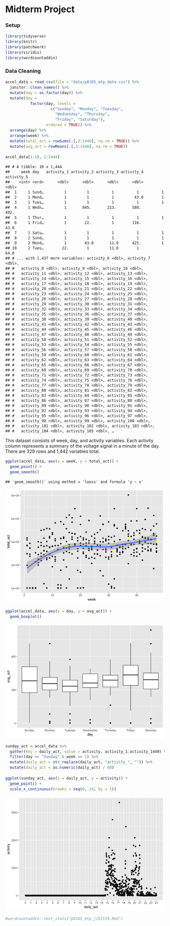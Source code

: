 Midterm Project
================

### Setup

``` r
library(tidyverse)
library(knitr)
library(patchwork)
library(viridis)
library(wordcountaddin)
```

### Data Cleaning

``` r
accel_data = read_csv(file = "data/p8105_mtp_data.csv") %>% 
  janitor::clean_names() %>% 
  mutate(day = as.factor(day)) %>% 
  mutate(day = 
           factor(day, levels = 
                    c("Sunday", "Monday", "Tuesday", 
                      "Wednesday", "Thursday",
                      "Friday", "Saturday"), 
                  ordered = TRUE)) %>% 
  arrange(day) %>% 
  arrange(week) %>% 
  mutate(total_act = rowSums(.[,3:1440], na.rm = TRUE)) %>% 
  mutate(avg_act = rowMeans(.[,3:1440], na.rm = TRUE))

accel_data[1:10, 1:1444]
```

    ## # A tibble: 10 x 1,444
    ##     week day   activity_1 activity_2 activity_3 activity_4 activity_5
    ##    <int> <ord>      <dbl>      <dbl>      <dbl>      <dbl>      <dbl>
    ##  1     1 Sund…         1         1          1          1          1  
    ##  2     1 Mond…         1         1          1         43.0        1  
    ##  3     1 Tues…         1         1          1          1          1  
    ##  4     1 Wedn…         1       845.       213.       580.       492. 
    ##  5     1 Thur…         1         1          1          1          1  
    ##  6     1 Frid…         1        22.         1        116.        43.0
    ##  7     1 Satu…         1         1          1          1          1  
    ##  8     2 Sund…         1         1          1          1          1  
    ##  9     2 Mond…         1        43.0       11.0      425.         1  
    ## 10     2 Tues…        22.        1         11.0        1         64.0
    ## # ... with 1,437 more variables: activity_6 <dbl>, activity_7 <dbl>,
    ## #   activity_8 <dbl>, activity_9 <dbl>, activity_10 <dbl>,
    ## #   activity_11 <dbl>, activity_12 <dbl>, activity_13 <dbl>,
    ## #   activity_14 <dbl>, activity_15 <dbl>, activity_16 <dbl>,
    ## #   activity_17 <dbl>, activity_18 <dbl>, activity_19 <dbl>,
    ## #   activity_20 <dbl>, activity_21 <dbl>, activity_22 <dbl>,
    ## #   activity_23 <dbl>, activity_24 <dbl>, activity_25 <dbl>,
    ## #   activity_26 <dbl>, activity_27 <dbl>, activity_28 <dbl>,
    ## #   activity_29 <dbl>, activity_30 <dbl>, activity_31 <dbl>,
    ## #   activity_32 <dbl>, activity_33 <dbl>, activity_34 <dbl>,
    ## #   activity_35 <dbl>, activity_36 <dbl>, activity_37 <dbl>,
    ## #   activity_38 <dbl>, activity_39 <dbl>, activity_40 <dbl>,
    ## #   activity_41 <dbl>, activity_42 <dbl>, activity_43 <dbl>,
    ## #   activity_44 <dbl>, activity_45 <dbl>, activity_46 <dbl>,
    ## #   activity_47 <dbl>, activity_48 <dbl>, activity_49 <dbl>,
    ## #   activity_50 <dbl>, activity_51 <dbl>, activity_52 <dbl>,
    ## #   activity_53 <dbl>, activity_54 <dbl>, activity_55 <dbl>,
    ## #   activity_56 <dbl>, activity_57 <dbl>, activity_58 <dbl>,
    ## #   activity_59 <dbl>, activity_60 <dbl>, activity_61 <dbl>,
    ## #   activity_62 <dbl>, activity_63 <dbl>, activity_64 <dbl>,
    ## #   activity_65 <dbl>, activity_66 <dbl>, activity_67 <dbl>,
    ## #   activity_68 <dbl>, activity_69 <dbl>, activity_70 <dbl>,
    ## #   activity_71 <dbl>, activity_72 <dbl>, activity_73 <dbl>,
    ## #   activity_74 <dbl>, activity_75 <dbl>, activity_76 <dbl>,
    ## #   activity_77 <dbl>, activity_78 <dbl>, activity_79 <dbl>,
    ## #   activity_80 <dbl>, activity_81 <dbl>, activity_82 <dbl>,
    ## #   activity_83 <dbl>, activity_84 <dbl>, activity_85 <dbl>,
    ## #   activity_86 <dbl>, activity_87 <dbl>, activity_88 <dbl>,
    ## #   activity_89 <dbl>, activity_90 <dbl>, activity_91 <dbl>,
    ## #   activity_92 <dbl>, activity_93 <dbl>, activity_94 <dbl>,
    ## #   activity_95 <dbl>, activity_96 <dbl>, activity_97 <dbl>,
    ## #   activity_98 <dbl>, activity_99 <dbl>, activity_100 <dbl>,
    ## #   activity_101 <dbl>, activity_102 <dbl>, activity_103 <dbl>,
    ## #   activity_104 <dbl>, activity_105 <dbl>, …

This dataset consists of week, day, and activity variables. Each activity column represents a summary of the voltage signal in a minute of the day. There are 329 rows and 1,442 variables total.

``` r
ggplot(accel_data, aes(x = week, y = total_act)) +  
  geom_point() +
  geom_smooth()
```

    ## `geom_smooth()` using method = 'loess' and formula 'y ~ x'

![](p8105_mtp_jih2119_files/figure-markdown_github/total_act_plot-1.png)

``` r
ggplot(accel_data, aes(x = day, y = avg_act)) +  
  geom_boxplot()
```

![](p8105_mtp_jih2119_files/figure-markdown_github/days-1.png)

``` r
sunday_act = accel_data %>% 
  gather(key = daily_act, value = activity, activity_1:activity_1440) %>% 
  filter(day == "Sunday" & week == 1) %>% 
  mutate(daily_act = str_replace(daily_act, "activity_", "")) %>% 
  mutate(daily_act = as.numeric(daily_act) / 60)

ggplot(sunday_act, aes(x = daily_act, y = activity)) +
  geom_point() +
  scale_x_continuous(breaks = seq(0, 24, by = 1))
```

![](p8105_mtp_jih2119_files/figure-markdown_github/24_hour_sunday-1.png)

``` r
#wordcountaddin::text_stats("p8105_mtp_jih2119.Rmd")
```
